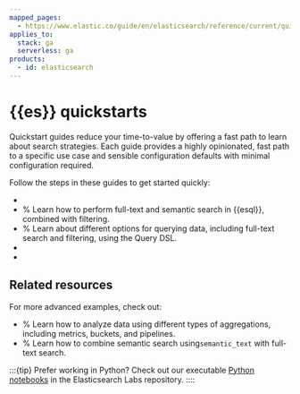 ```yaml
---
mapped_pages:
  - https://www.elastic.co/guide/en/elasticsearch/reference/current/quickstart.html
applies_to:
  stack: ga
  serverless: ga
products:
  - id: elasticsearch
---
```


# {{es}} quickstarts

Quickstart guides reduce your time-to-value by offering a fast path to learn about search strategies.
Each guide provides a highly opinionated, fast path to a specific use case and sensible configuration defaults with minimal configuration required.

Follow the steps in these guides to get started quickly:

- [](/solutions/search/get-started/keyword-search-python.md)
- [](/solutions/search/get-started/esql-search.md)
% Learn how to perform full-text and semantic search in {{esql}}, combined with filtering.
- [](/solutions/search/get-started/querydsl-filter.md)
% Learn about different options for querying data, including full-text search and filtering, using the Query DSL.
- [](/solutions/search/get-started/semantic-search.md)
- [](/solutions/search/vector/bring-own-vectors.md)

## Related resources

For more advanced examples, check out:

- [](/explore-analyze/query-filter/aggregations/tutorial-analyze-ecommerce-data-with-aggregations-using-query-dsl.md)
% Learn how to analyze data using different types of aggregations, including metrics, buckets, and pipelines.
- [](/solutions/search/hybrid-semantic-text.md)
% Learn how to combine semantic search using`semantic_text` with full-text search.

:::{tip}
Prefer working in Python? Check out our executable [Python notebooks](https://github.com/elastic/elasticsearch-labs/tree/main/notebooks#readme) in the Elasticsearch Labs repository.
::::